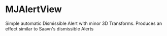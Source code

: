 # MJAlertView
Simple automatic Dismissible Alert with minor 3D Transforms. Produces an effect similar to Saavn's dismissible Alerts
